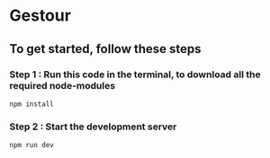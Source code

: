 # Gestour 

## To get started, follow these steps

### Step 1 : Run this code in the terminal, to download all the required node-modules

  ```npm install```
  
### Step 2 : Start the development server

```npm run dev```
